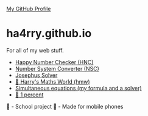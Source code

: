 [My GitHub Profile](https://github.com/ha4rry)

# ha4rry.github.io

For all of my web stuff.

* [Happy Number Checker (HNC)](https://ha4rry.github.io/hnc)
* [Number System Converter (NSC)](https://ha4rry.github.io/nsc)
* [Josephus Solver](https://ha4rry.github.io/josephusSolver)
* [🏫 Harry's Maths World (hmw)](https://ha4rry.github.io/hmw)
* [Simultaneous equations (my formula and a solver)](https://ha4rry.github.io/simultaneous-equations)
* [📱 1 percent](https://ha4rry.github.io/onepercent/)

🏫 - School project
📱 - Made for mobile phones
